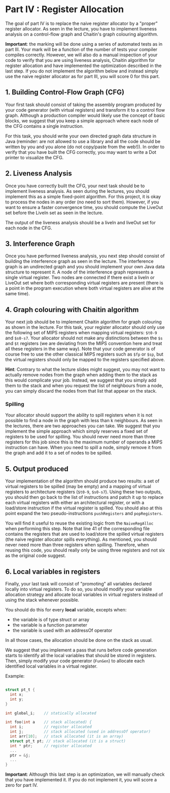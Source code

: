 # Part IV : Register Allocation


The goal of part IV is to replace the naive register allocator by a "proper" register allocator. 
As seen in the lecture, you have to implement liveness analysis on a control-flow graph and Chaitin's graph colouring algorithm.


**Important**: the marking will be done using a series of automated tests as in part III.
Your mark will be a function of the number of tests your compiler compiles correctly.
However, we will also do a manual inspection of your code to verify that you are using liveness analysis, Chaitin algorithm for register allocation and have implemented the optimization described in the last step.
If you do not implement the algorithm below and instead simply use the naive register allocator as for part III, you will score 0 for this part.

## 1. Building Control-Flow Graph (CFG)

Your first task should consist of taking the assembly program produced by your code generator (with virtual registers) and transform it to a control flow graph.
Although a production compiler would likely use the concept of basic blocks, we suggest that you keep a simple approach where each node of the CFG contains a single instruction.

For this task, you should write your own directed graph data structure in Java (reminder: are not allowed to use a library and all the code should be written by you and you alone (do not copy/paste from the web!)).
In order to verify that you have built the CFG correctly, you may want to write a Dot printer to visualize the CFG.

## 2. Liveness Analysis

Once you have correctly built the CFG, your next task should be to implement liveness analysis.
As seen during the lectures, you should implement this as a simple fixed-point algorithm.
For this project, it is okay to process the nodes in any order (no need to sort them).
However, if you want to ensure a faster convergence time, you should compute the LiveOut set before the LiveIn set as seen in the lecture.

The output of the liveness analysis should be a liveIn and liveOut set for each node in the CFG.

## 3. Interference Graph

Once you have performed liveness analysis, you next step should consist of building the interference graph as seen in the lecture.
The interference graph is an undirected graph and you should implement your own Java data structure to represent it.
A node of the interference graph represents a single virtual register.
Two nodes are connected if there exist a liveIn or LiveOut set where both corresponding virtual registers are present (there is a point in the program execution where both virtual registers are alive at the same time).


## 4. Graph colouring with Chaitin algorithm

Your next job should be to implement Chaitin algorithm for graph colouring as shown in the lecture.
For this task, your register allocator should only use the following set of MIPS registers when mapping virtual registers: `$t0-9` and `$s0-s7`.
Your allocator should not make any distinctions between the `$s` and `$t` registers (we are deviating from the MIPS convention here and treat all these registers in the same way).
Note that your code generator is of course free to use the other classical MIPS registers such as `$fp` or `$sp`, but the virtual registers should only be mapped to the registers specified above.

**Hint**: Contrary to what the lecture slides might suggest, you may not want to actually remove nodes from the graph when adding them to the stack as this would complicate your job.
Instead, we suggest that you simply add them to the stack and when you request the list of neighbours from a node, you can simply discard the nodes from that list that appear on the stack.
 

### Spilling

Your allocator should support the ability to spill registers when it is not possible to find a node in the graph with less than k neighbours.
As seen in the lectures, there are two approaches you can take.
We suggest that you implement the simple approach which simply reserves a fixed set of registers to be used for spilling.
You should never need more than three registers for this job since this is the maximum number of operands a MIPS instruction can have.
When you need to spill a node, simply remove it from the graph and add it to a set of nodes to be spilled.

## 5. Output produced

Your implementation of the algorithm should produce two results: a set of virtual registers to be spilled (may be empty) and a mapping of virtual registers to architecture registers (`$t0-9`, `$s0-s7`).
Using these two outputs, you should then go back to the list of instructions and patch it up to replace each virtual registers with either an architectural register, or with a load/store instruction if the virtual register is spilled.
You should also at this point expand the two pseudo-instructions `pushRegisters` and `popRegisters`.

You will find it useful to reuse the existing logic from the `NaiveRegAlloc` when performing this step.
Note that line 41 of the corresponding file contains the registers that are used to load/store the spilled virtual registers (the naive register allocator spills everything).
As mentioned, you should never need more than three registers when spilling.
Therefore, when reusing this code, you should really only be using three registers and not six as the original code suggest.


## 6. Local variables in registers

Finally, your last task will consist of "promoting" all variables declared locally into virtual registers.
To do so, you should modify your variable allocation strategy and allocate local variables in virtual registers instead of using the stack whenever possible.

You should do this for every **local** variable, excepts when:

* the variable is of type struct or array
* the variable is a function parameter
* the variable is used with an addressOf operator

In all those cases, the allocation should be done on the stack as usual.

We suggest that you implement a pass that runs before code generation starts to identify all the local variables that should be stored in registers.
Then, simply modify your code generator (`FunGen`) to allocate each identified local variables in a virtual register.

Example:
``` C

struct pt_t {
  int x;
  int y;
}

int global_i;    // statically allocated

int foo(int a    // stack allocated) {
  int i;         // register allocated
  int j;         // stack allocated (used in addressOf operator)
  int arr[10];   // stack allocated (it is an array)
  struct pt_t pt; // stack allocated (it is a struct)
  int * ptr;     // register allocated
  ...
  ptr = &j;
  ...
}
``` 
 
 **Important**: Although this last step is an optimization, we will manually check that you have implemented it.
 If you do not implement it, you will score a zero for part IV.


